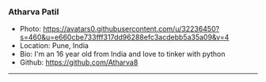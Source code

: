 ### Atharva Patil
- Photo: https://avatars0.githubusercontent.com/u/32236450?s=460&u=e660cbe733fff317dd96288efc3acdebb5a35a09&v=4
- Location: Pune, India
- Bio: I'm an 16 year old from India and love to tinker with python 
- Github: https://github.com/Atharva8
***
